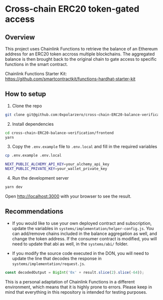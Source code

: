# Cross-chain ERC20 token-gated access

## Overview

This project uses Chainlink Functions to retrieve the balance of an Ethereum address for an ERC20 token accross multiple blockchains. The aggregated balance is then brought back to the original chain to gate access to specific functions in the smart contract.

Chainlink Functions Starter Kit: https://github.com/smartcontractkit/functions-hardhat-starter-kit

## How to setup

1. Clone the repo

```bash
git clone git@github.com:0xpolarzero/cross-chain-ERC20-balance-verification.git
```

2. Install dependencies

```bash
cd cross-chain-ERC20-balance-verification/frontend
yarn
```

3. Copy the `.env.example` file to `.env.local` and fill in the required variables

```bash
cp .env.example .env.local
```

```bash
NEXT_PUBLIC_ALCHEMY_API_KEY=your_alchemy_api_key
NEXT_PUBLIC_PRIVATE_KEY=your_wallet_private_key
```

4. Run the development server

```bash
yarn dev
```

Open [http://localhost:3000](http://localhost:3000) with your browser to see the result.

## Recommendations

- If you would like to use your own deployed contract and subscription, update the variables in `systems/implementation/helper-config.js`. You can add/remove chains included in the balance aggregation as well, and change the token address. If the consumer contract is modified, you will need to update that abi as well, in the `systems/abi/` folder.

- If you modify the source code executed in the DON, you will need to update the line that decodes the response in `systems/implementation/request.js`.

```js
const decodedOutput = BigInt('0x' + result.slice(2).slice(-64));
```

This is a personal adaptation of Chainlink Functions in a different environment, which means that it is highly prone to errors. Please keep in mind that everything in this repository is intended for testing purposes.
